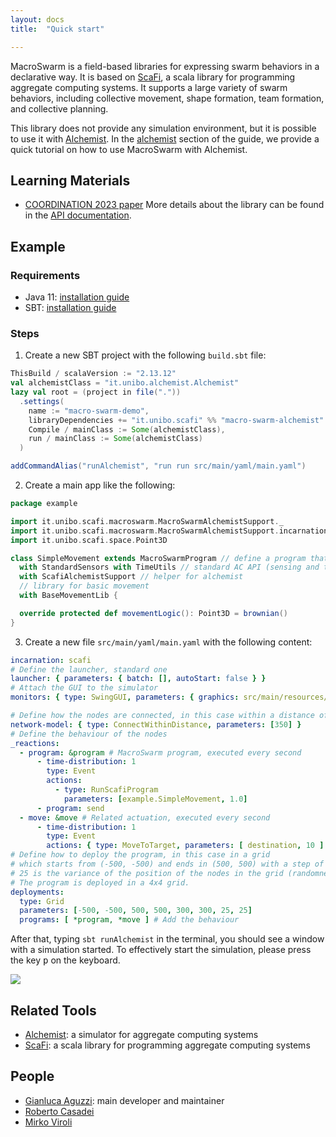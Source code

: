 ```yaml
---
layout: docs
title:  "Quick start"

---
```



MacroSwarm is a field-based libraries for expressing swarm behaviors in a declarative way.
It is based on [ScaFi](https://github.com/scafi/scafi), a scala library for programming aggregate computing systems.
It supports a large variety of swarm behaviors, including collective movement, shape formation, team formation, and collective planning.

This library does not provide any simulation environment, but it is possible to use it with [Alchemist](https://alchemistsimulator.github.io/).
In the [alchemist](/macro-swarm/guide/alchemist.html) section of the guide, we provide a quick tutorial on how to use MacroSwarm with Alchemist.

## Learning Materials
- [COORDINATION 2023 paper](https://www.researchgate.net/publication/371587547_MacroSwarm_A_Field-Based_Compositional_Framework_for_Swarm_Programming)
More details about the library can be found in the [API documentation](https://scafi.github.io/macro-swarm/api/it/unibo/scafi/index.html).

## Example

### Requirements
- Java 11: [installation guide](https://openjdk.org/install/)
- SBT: [installation guide](https://www.scala-sbt.org/1.x/docs/Setup.html)

### Steps
1) Create a new SBT project with the following `build.sbt` file:
```scala
ThisBuild / scalaVersion := "2.13.12"
val alchemistClass = "it.unibo.alchemist.Alchemist"
lazy val root = (project in file("."))
  .settings(
    name := "macro-swarm-demo",
    libraryDependencies += "it.unibo.scafi" %% "macro-swarm-alchemist" % "1.5.3",
    Compile / mainClass := Some(alchemistClass),
    run / mainClass := Some(alchemistClass)
  )

addCommandAlias("runAlchemist", "run run src/main/yaml/main.yaml")
```

2) Create a main app like the following:
```scala
package example

import it.unibo.scafi.macroswarm.MacroSwarmAlchemistSupport._
import it.unibo.scafi.macroswarm.MacroSwarmAlchemistSupport.incarnation._
import it.unibo.scafi.space.Point3D

class SimpleMovement extends MacroSwarmProgram // define a program that supports the movement in alchemist env
  with StandardSensors with TimeUtils // standard AC API (sensing and time)
  with ScafiAlchemistSupport // helper for alchemist
  // library for basic movement
  with BaseMovementLib {

  override protected def movementLogic(): Point3D = brownian()
}
```

3) Create a new file `src/main/yaml/main.yaml` with the following content:

```yaml
incarnation: scafi
# Define the launcher, standard one
launcher: { parameters: { batch: [], autoStart: false } }
# Attach the GUI to the simulator
monitors: { type: SwingGUI, parameters: { graphics: src/main/resources/effect.json } }

# Define how the nodes are connected, in this case within a distance of 350 units
network-model: { type: ConnectWithinDistance, parameters: [350] }
# Define the behaviour of the nodes
_reactions:
  - program: &program # MacroSwarm program, executed every second
      - time-distribution: 1
        type: Event
        actions:
          - type: RunScafiProgram
            parameters: [example.SimpleMovement, 1.0]
      - program: send
  - move: &move # Related actuation, executed every second
      - time-distribution: 1
        type: Event
        actions: { type: MoveToTarget, parameters: [ destination, 10 ] }
# Define how to deploy the program, in this case in a grid
# which starts from (-500, -500) and ends in (500, 500) with a step of (300, 300).
# 25 is the variance of the position of the nodes in the grid (randomness).
# The program is deployed in a 4x4 grid.
deployments:
  type: Grid
  parameters: [-500, -500, 500, 500, 300, 300, 25, 25]
  programs: [ *program, *move ] # Add the behaviour
```
After that, typing `sbt runAlchemist` in the terminal, you should see a window with a simulation started.
To effectively start the simulation, please press the key <kbd>p</kbd> on the keyboard.

![](https://user-images.githubusercontent.com/23448811/224010877-6f5c9d36-d348-4343-8b66-19f78778297e.gif)


## Related Tools
- [Alchemist](https://alchemistsimulator.github.io/): a simulator for aggregate computing systems
- [ScaFi](https://scafi.github.io/): a scala library for programming aggregate computing systems

## People
- [Gianluca Aguzzi](https://www.unibo.it/sitoweb/gianluca.aguzzi): main developer and maintainer
- [Roberto Casadei](https://www.unibo.it/sitoweb/roby.casadei)
- [Mirko Viroli](https://www.unibo.it/sitoweb/mirko.viroli)

